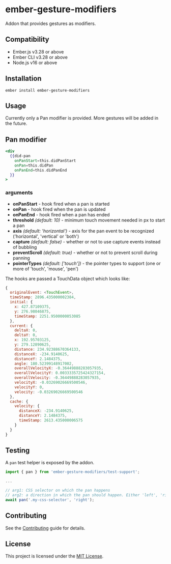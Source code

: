# ember-gesture-modifiers

Addon that provides gestures as modifiers.

## Compatibility

- Ember.js v3.28 or above
- Ember CLI v3.28 or above
- Node.js v16 or above

## Installation

```
ember install ember-gesture-modifiers
```

## Usage

Currently only a Pan modifier is provided. More gestures will be added in the future.

## Pan modifier

```handlebars
<div
  {{did-pan
    onPanStart=this.didPanStart
    onPan=this.didPan
    onPanEnd=this.didPanEnd
  }}
>
```

### arguments

- **onPanStart** - hook fired when a pan is started
- **onPan** - hook fired when the pan is updated
- **onPanEnd** - hook fired when a pan has ended
- **threshold** _(default: 10)_ - minimum touch movement needed in px to start a pan
- **axis** _(default: 'horizontal')_ - axis for the pan event to be recognized ('horizontal', 'vertical' or 'both')
- **capture** _(default: false)_ - whether or not to use capture events instead of bubbling
- **preventScroll** _(default: true)_ - whether or not to prevent scroll during panning
- **pointerTypes** _(default: ['touch'])_ - the pointer types to support (one or more of 'touch', 'mouse', 'pen')

The hooks are passed a TouchData object which looks like:

```javascript
{
  originalEvent: <TouchEvent>,
  timeStamp: 2896.435000002384,
  initial: {
    x: 427.87109375,
    y: 276.98046875,
    timeStamp: 2251.9500000053085
  },
  current: {
    deltaX: 0,
    deltaY: 0,
    x: 192.95703125,
    y: 279.12890625,
    distance: 234.92388670364133,
    distanceX: -234.9140625,
    distanceY: 2.1484375,
    angle: 180.52399148917002,
    overallVelocityX: -0.36449888283057935,
    overallVelocityY: 0.0033335725424327154,
    overallVelocity: -0.36449888283057935,
    velocityX: -0.03269026669500546,
    velocityY: 0,
    velocity: -0.03269026669500546
  },
  cache: {
    velocity: {
      distanceX: -234.9140625,
      distanceY: 2.1484375,
      timeStamp: 2613.435000006575
    }
  }
}
```

## Testing

A `pan` test helper is exposed by the addon.

```javascript
import { pan } from 'ember-gesture-modifiers/test-support';

...

// arg1: CSS selector on which the pan happens
// arg2: a direction in which the pan should happen. Either 'left', 'right', 'down', 'up' or 'up-right'.
await pan('.my-css-selector', 'right');
```

## Contributing

See the [Contributing](CONTRIBUTING.md) guide for details.

## License

This project is licensed under the [MIT License](LICENSE.md).
